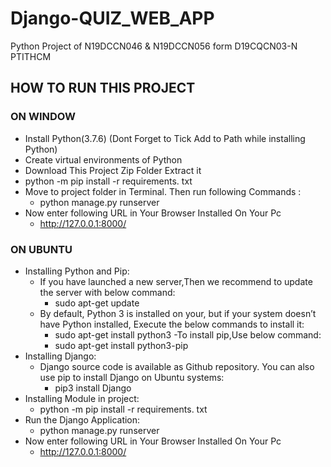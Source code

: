 # Django-QUIZ_WEB_APP
Python Project of N19DCCN046 & N19DCCN056  form D19CQCN03-N PTITHCM
## HOW TO RUN THIS PROJECT
### ON WINDOW
- Install Python(3.7.6) (Dont Forget to Tick Add to Path while installing Python)
- Create virtual environments of Python
- Download This Project Zip Folder Extract it
- python -m pip install -r requirements. txt
- Move to project folder in Terminal. Then run following Commands :
  - python manage.py runserver
- Now enter following URL in Your Browser Installed On Your Pc
  - http://127.0.0.1:8000/
### ON UBUNTU
  - Installing Python and Pip:
    - If you have launched a new server,Then we recommend to update the server with below command:
      - sudo apt-get update
    - By default, Python 3 is installed on your, but if your system doesn’t have Python installed, Execute the below commands to install it:
      - sudo apt-get install python3 
    -To install pip,Use below command:
      - sudo apt-get install python3-pip
  - Installing Django:
    - Django source code is available as Github repository. You can also use pip to install Django on Ubuntu systems:
      - pip3 install Django
  - Installing Module in project:
    - python -m pip install -r requirements. txt
  - Run the Django Application:
    - python manage.py runserver
- Now enter following URL in Your Browser Installed On Your Pc
  - http://127.0.0.1:8000/


  

